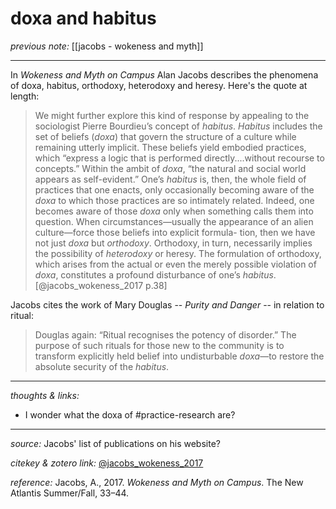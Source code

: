 # doxa and habitus

_previous note:_ [[jacobs - wokeness and myth]]

---

In _Wokeness and Myth on Campus_ Alan Jacobs describes the phenomena of doxa, habitus, orthodoxy, heterodoxy and heresy. Here's the quote at length:

>We might further explore this kind of response by appealing to the sociologist Pierre Bourdieu’s concept of _habitus_. _Habitus_ includes the set of beliefs (_doxa_) that govern the structure of a culture while remaining utterly implicit. These beliefs yield embodied practices, which “express a logic that is performed directly....without recourse to concepts.” Within the ambit of _doxa_, “the natural and social world appears as self-evident.” One’s _habitus_ is, then, the whole field of practices that one enacts, only occasionally becoming aware of the _doxa_ to which those practices are so intimately related. Indeed, one becomes aware of those _doxa_ only when something calls them into question. When circumstances—usually the appearance of an alien culture—force those beliefs into explicit formula- tion, then we have not just _doxa_ but _orthodoxy_. Orthodoxy, in turn, necessarily implies the possibility of _heterodoxy_ or heresy. The formulation of orthodoxy, which arises from the actual or even the merely possible violation of _doxa_, constitutes a profound disturbance of one’s _habitus_.[@jacobs_wokeness_2017 p.38]

Jacobs cites the work of Mary Douglas -- _Purity and Danger_ -- in relation to ritual:

>Douglas again: “Ritual recognises the potency of disorder.” The purpose of such rituals for those new to the community is to transform explicitly held belief into undisturbable _doxa_—to restore the absolute security of the _habitus_.

---

_thoughts & links:_

- I wonder what the doxa of #practice-research are? 

---

_source:_ Jacobs' list of publications on his website?

_citekey & zotero link:_ [@jacobs_wokeness_2017](zotero://select/items/1_RAXCZ9VD)

_reference:_ Jacobs, A., 2017. _Wokeness and Myth on Campus_. The New Atlantis Summer/Fall, 33–44.


